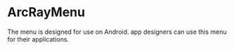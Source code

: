 # ArcRayMenu
The menu is designed for use on Android. app designers can use this menu for their applications.
